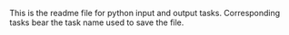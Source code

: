 This is the readme file for python input and output tasks.
Corresponding tasks bear the task name used to save the file.
